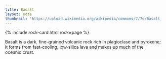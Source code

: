 ```yaml
---
title: Basalt
layout: note
thumbnail: "https://upload.wikimedia.org/wikipedia/commons/7/7d/Basalt_Rock_Formation_-_geograph.org.uk_-_180882.jpg"
---
```


{% include rock-card.html rock=page %}

Basalt is a dark, fine-grained volcanic rock rich in plagioclase and pyroxene; it forms from fast-cooling, low‑silica lava and makes up much of the oceanic crust.
